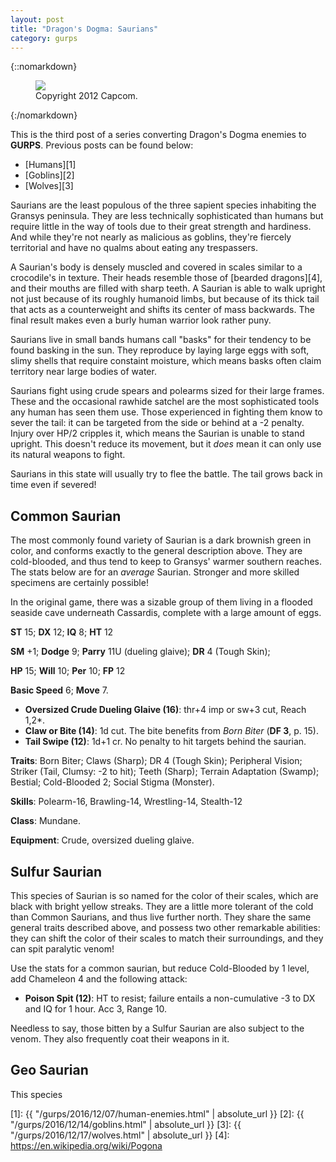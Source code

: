 ```yaml
---
layout: post
title: "Dragon's Dogma: Saurians"
category: gurps
---
```


{::nomarkdown}
<figure>
  <img src="{{ "/assets/DDENEMIES.jpg" | absolute_url }}"/>
  <figcaption>Copyright 2012 Capcom.</figcaption>
</figure>
{:/nomarkdown}


This is the third post of a series converting Dragon's Dogma enemies to
**GURPS**. Previous posts can be found below:

- [Humans][1]
- [Goblins][2]
- [Wolves][3]

Saurians are the least populous of the three sapient species inhabiting the
Gransys peninsula. They are less technically sophisticated than humans but
require little in the way of tools due to their great strength and
hardiness. And while they're not nearly as malicious as goblins, they're
fiercely territorial and have no qualms about eating any trespassers.

A Saurian's body is densely muscled and covered in scales similar to a
crocodile's in texture. Their heads resemble those of [bearded dragons][4], and
their mouths are filled with sharp teeth. A Saurian is able to walk upright not
just because of its roughly humanoid limbs, but because of its thick tail that
acts as a counterweight and shifts its center of mass backwards. The final
result makes even a burly human warrior look rather puny.

Saurians live in small bands humans call "basks" for their tendency to be found
basking in the sun. They reproduce by laying large eggs with soft, slimy
shells that require constaint moisture, which means basks often claim territory
near large bodies of water.

Saurians fight using crude spears and polearms sized for their large
frames. These and the occasional rawhide satchel are the most sophisticated
tools any human has seen them use. Those experienced in fighting them know to
sever the tail: it can be targeted from the side or behind at a -2
penalty. Injury over HP/2 cripples it, which means the Saurian is unable to
stand upright. This doesn't reduce its movement, but it _does_ mean it can only
use its natural weapons to fight.

Saurians in this state will usually try to flee the battle. The tail grows back
in time even if severed!

## Common Saurian

The most commonly found variety of Saurian is a dark brownish green in color,
and conforms exactly to the general description above. They are cold-blooded,
and thus tend to keep to Gransys' warmer southern reaches. The stats below are
for an _average_ Saurian. Stronger and more skilled specimens are certainly
possible!

In the original game, there was a sizable group of them living in a flooded
seaside cave underneath Cassardis, complete with a large amount of eggs.

**ST** 15; **DX** 12; **IQ** 8; **HT** 12

**SM** +1; **Dodge** 9; **Parry** 11U (dueling glaive); **DR** 4 (Tough Skin);

**HP** 15; **Will** 10; **Per** 10; **FP** 12

**Basic Speed** 6; **Move** 7.

- **Oversized Crude Dueling Glaive (16)**: thr+4 imp or sw+3 cut, Reach 1,2*.
- **Claw or Bite (14)**: 1d cut. The bite benefits from _Born Biter_ (**DF 3**,
  p. 15).
- **Tail Swipe (12)**: 1d+1 cr. No penalty to hit targets behind the saurian.

**Traits**: Born Biter; Claws (Sharp); DR 4 (Tough Skin); Peripheral Vision;
Striker (Tail, Clumsy: -2 to hit); Teeth (Sharp); Terrain Adaptation (Swamp);
Bestial; Cold-Blooded 2; Social Stigma (Monster).

**Skills**: Polearm-16, Brawling-14, Wrestling-14, Stealth-12

**Class**: Mundane.

**Equipment**: Crude, oversized dueling glaive.

## Sulfur Saurian

This species of Saurian is so named for the color of their scales, which are
black with bright yellow streaks. They are a little more tolerant of the cold
than Common Saurians, and thus live further north. They share the same general
traits described above, and possess two other remarkable abilities: they can
shift the color of their scales to match their surroundings, and they can spit
paralytic venom!

Use the stats for a common saurian, but reduce Cold-Blooded by 1 level, add
Chameleon 4 and the following attack:

- **Poison Spit (12)**: HT to resist; failure entails a non-cumulative -3 to DX
  and IQ for 1 hour. Acc 3, Range 10.

Needless to say, those bitten by a Sulfur Saurian are also subject to the
venom. They also frequently coat their weapons in it.

## Geo Saurian

This species


[1]: {{ "/gurps/2016/12/07/human-enemies.html" | absolute_url }}
[2]: {{ "/gurps/2016/12/14/goblins.html" | absolute_url }}
[3]: {{ "/gurps/2016/12/17/wolves.html" | absolute_url }}
[4]: https://en.wikipedia.org/wiki/Pogona
